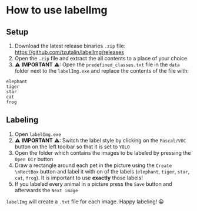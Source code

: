 # How to use labelImg

## Setup

1. Download the latest release binaries `.zip` file: https://github.com/tzutalin/labelImg/releases
2. Open the `.zip` file and extract the all contents to a place of your choice
3. ⚠ **IMPORTANT** ⚠: Open the `predefined_classes.txt` file in the `data` folder next to the `labelImg.exe` and replace the contents of the file with:

```text
elephant
tiger
star
cat
frog
```

## Labeling

1. Open `labelImg.exe`
2. ⚠ **IMPORTANT** ⚠: Switch the label style by clicking on the `Pascal/VOC` button on the left toolbar so that it is set to `YOLO`
3. Open the folder which contains the images to be labeled by pressing the `Open Dir` button
4. Draw a rectangle around each pet in the picture using the `Create \nRectBox` button and label it with on of the labels (`elephant`, `tiger`, `star`, `cat`, `frog`). It is important to use **exactly** those labels!
5. If you labeled every animal in a picture press the `Save` button and afterwards the `Next image`

`labelImg` will create a `.txt` file for each image. Happy labeling! 😀
